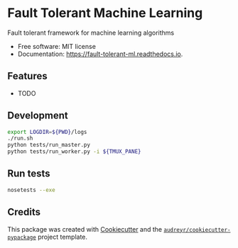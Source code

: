 # Fault Tolerant Machine Learning

Fault tolerant framework for machine learning algorithms

* Free software: MIT license
* Documentation: https://fault-tolerant-ml.readthedocs.io.

## Features

* TODO

## Development
```bash
export LOGDIR=${PWD}/logs
./run.sh
python tests/run_master.py
python tests/run_worker.py -i ${TMUX_PANE}
```
## Run tests

```bash
nosetests --exe
```

## Credits

This package was created with [Cookiecutter](https://github.com/audreyr/cookiecutter) and the [`audreyr/cookiecutter-pypackage`](https://github.com/audreyr/cookiecutter-pypackage) project template.
